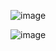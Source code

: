 ![image](https://github.com/user-attachments/assets/5482b6b1-0fb3-4776-a7ad-2021b85b9c14)  

![image](https://github.com/user-attachments/assets/fc92d56c-580c-4008-becd-fd404896fd56)  
